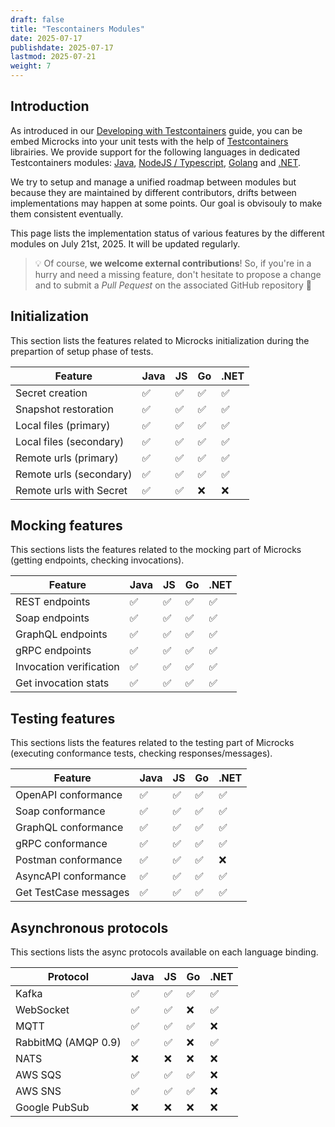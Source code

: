 ```yaml
---
draft: false
title: "Tescontainers Modules"
date: 2025-07-17
publishdate: 2025-07-17
lastmod: 2025-07-21
weight: 7
---
```


## Introduction

As introduced in our [Developing with Testcontainers](/documentation/guides/usage/developing-testcontainers) guide, you can be embed Microcks into your unit tests with the help of [Testcontainers](https://testcontainers.com) librairies. We provide support for the following languages in dedicated Testcontainers modules: [Java](https://github.com/microckcs/microcks-testcontainers-java), [NodeJS / Typescript](https://github.com/microckcs/microcks-testcontainers-node), [Golang](https://github.com/microckcs/microcks-testcontainers-go) and [.NET](https://github.com/microckcs/microcks-testcontainers-dotnet).

We try to setup and manage a unified roadmap between modules but because they are maintained by different contributors, drifts between implementations may happen at some points. Our goal is obvisouly to make them consistent eventually. 

This page lists the implementation status of various features by the different modules on July 21st, 2025. It will be updated regularly. 

> 💡 Of course, **we welcome external contributions**! So, if you're in a hurry and need a missing feature, don't hesitate to propose a change and to submit a _Pull Pequest_ on the associated GitHub repository 🙏

## Initialization

This section lists the features related to Microcks initialization during the prepartion of setup phase of tests.

| Feature                 | Java  | JS   | Go   | .NET |
| ----------------------- | ----- | ---- | ---- | ---- |
| Secret creation         | ✅    | ✅    | ✅   | ✅   |
| Snapshot restoration    | ✅    | ✅    | ✅   | ✅   |
| Local files (primary)   | ✅    | ✅    | ✅   | ✅   |
| Local files (secondary) | ✅    | ✅    | ✅   | ✅   |
| Remote urls (primary)   | ✅    | ✅    | ✅   | ✅   |
| Remote urls (secondary) | ✅    | ✅    | ✅   | ✅   |
| Remote urls with Secret | ✅    | ✅    | ❌   | ❌   |

## Mocking features

This sections lists the features related to the mocking part of Microcks (getting endpoints, checking invocations).

| Feature                 | Java | JS    | Go   | .NET |
| ----------------------- | ----- | ---- | ---- | ---- |
| REST endpoints          | ✅    | ✅    | ✅   | ✅   |
| Soap endpoints          | ✅    | ✅    | ✅   | ✅   |
| GraphQL endpoints       | ✅    | ✅    | ✅   | ✅   |
| gRPC endpoints          | ✅    | ✅    | ✅   | ✅   |
| Invocation verification | ✅    | ✅    | ✅   | ✅   |
| Get invocation stats    | ✅    | ✅    | ✅   | ✅   |

## Testing features

This sections lists the features related to the testing part of Microcks (executing conformance tests, checking responses/messages).

| Feature               | Java | JS    | Go   | .NET |
| --------------------- | ----- | ---- | ---- | ---- |
| OpenAPI conformance   | ✅    | ✅    | ✅   | ✅   |
| Soap conformance      | ✅    | ✅    | ✅   | ✅   |
| GraphQL conformance   | ✅    | ✅    | ✅   | ✅   |
| gRPC conformance      | ✅    | ✅    | ✅   | ✅   |
| Postman conformance   | ✅    | ✅    | ✅   | ❌   |
| AsyncAPI conformance  | ✅    | ✅    | ✅   | ✅   |
| Get TestCase messages | ✅    | ✅    | ✅   | ✅   |

## Asynchronous protocols

This sections lists the async protocols available on each language binding.

| Protocol            | Java | JS    | Go   | .NET |
| ------------------- | ----- | ---- | ---- | ---- |
| Kafka               | ✅    | ✅    | ✅   | ✅   |
| WebSocket           | ✅    | ✅    | ❌   | ✅   |
| MQTT                | ✅    | ✅    | ✅   | ❌   |
| RabbitMQ (AMQP 0.9) | ✅    | ✅    | ❌   | ✅   |
| NATS                | ❌    | ❌    | ❌   | ❌   |
| AWS SQS             | ✅    | ✅    | ✅   | ❌   |
| AWS SNS             | ✅    | ✅    | ✅   | ❌   |
| Google PubSub       | ❌    | ❌    | ❌   | ❌   |
